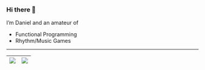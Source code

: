 ### Hi there 👋

I’m Daniel and an amateur of

- Functional Programming
- Rhythm/Music Games

<hr />

| <picture><source srcset="https://github-readme-stats.vercel.app/api?username=BioniCosmos&show_icons=true&theme=github_dark&hide_rank=true&hide_border=true" media="(prefers-color-scheme: dark)" /><source srcset="https://github-readme-stats.vercel.app/api?username=BioniCosmos&show_icons=true&hide_rank=true&hide_border=true" media="(prefers-color-scheme: light), (prefers-color-scheme: no-preference)" /><img src="https://github-readme-stats.vercel.app/api?username=BioniCosmos&show_icons=true&hide_rank=true&hide_border=true" align="center" /></picture> | <picture><source srcset="https://github-readme-stats.vercel.app/api/top-langs?username=BioniCosmos&layout=compact&theme=github_dark&hide_border=true" media="(prefers-color-scheme: dark)" /><source srcset="https://github-readme-stats.vercel.app/api/top-langs?username=BioniCosmos&layout=compact&hide_border=true" media="(prefers-color-scheme: light), (prefers-color-scheme: no-preference)" /><img src="https://github-readme-stats.vercel.app/api/top-langs?username=BioniCosmos&layout=compact&hide_border=true" align="center" /></picture> |
| ------------------------------------------------------------------------------------------------------------------------------------------------------------------------------------------------------------------------------------------------------------------------------------------------------------------------------------------------------------------------------------------------------------------------------------------------------------------------------------------------------------------------------------------------------------------------- | ------------------------------------------------------------------------------------------------------------------------------------------------------------------------------------------------------------------------------------------------------------------------------------------------------------------------------------------------------------------------------------------------------------------------------------------------------------------------------------------------------------------------------------------------------- |
